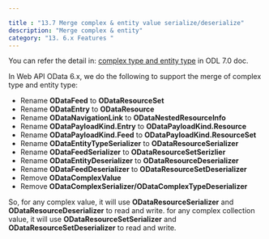 ```yaml
---

title : "13.7 Merge complex & entity value serialize/deserialize"
description: "Merge complex & entity"
category: "13. 6.x Features "
---
```


You can refer the detail in: [complex type and entity type](http://odata.github.io/odata.net/v7/#10-42-merge-complex-and-entity) in ODL 7.0 doc.

In Web API OData 6.x, we do the following to support the merge of complex type and entity type:

* Rename **ODataFeed** to **ODataResourceSet**
* Rename **ODataEntry** to **ODataResource**  
* Rename **ODataNavigationLink**  to  **ODataNestedResourceInfo**  
* Rename **ODataPayloadKind.Entry**  to  **ODataPayloadKind.Resource**
* Rename **ODataPayloadKind.Feed**  to  **ODataPayloadKind.ResourceSet**
* Rename **ODataEntityTypeSerializer**  to  **ODataResourceSerializer** 
* Rename **ODataFeedSerializer**  to  **ODataResourceSetSerizlier** 
* Rename **ODataEntityDeserializer**  to  **ODataResourceDeserializer** 
* Rename **ODataFeedDeserializer**  to  **ODataResourceSetDeserializer**
* Remove **ODataComplexValue**  
* Remove **ODataComplexSerializer/ODataComplexTypeDeserializer** 

So, for any complex value, it will use **ODataResourceSerializer** and **ODataResourceDeserializer** to read and write.
for any complex collection value, it will use **ODataResourceSetSerializer** and **ODataResourceSetDeserializer** to read and write.


